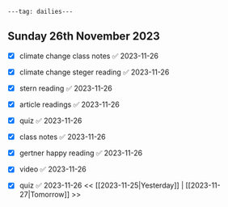 ```
---tag: dailies---
```

## Sunday 26th November 2023

- [x] climate change class notes ✅ 2023-11-26
- [x] climate change steger reading ✅ 2023-11-26
- [x] stern reading ✅ 2023-11-26
- [x] article readings ✅ 2023-11-26
- [x] quiz ✅ 2023-11-26

- [x] class notes ✅ 2023-11-26
- [x] gertner happy reading ✅ 2023-11-26
- [x] video ✅ 2023-11-26
- [x] quiz ✅ 2023-11-26
<< [[2023-11-25|Yesterday]] | [[2023-11-27|Tomorrow]] >>




